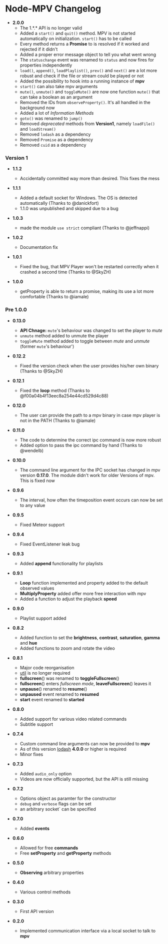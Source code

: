 # Node-MPV Changelog


* **2.0.0**
  * The 1.\*.\* API is no longer valid
  * Added a `start()` and `quit()` method. MPV is not started automatically on initialization. `start()` has to be called
  * Every method returns a **Promise** to is resolved if it worked and rejected if it didn't
  * Added a proper error message object to tell you what went wrong
  * The `statuschange` event was renamed to `status` and now fires for properties independently
  * `load()`, `append()`, `loadPlaylist()`, `prev()` and `next()` are a lot more robust and check if the file or stream could be played or not
  * Added the possibility to hook into a running instance of **mpv**
  * `start()` can also take mpv arguments
  * `mute()`, `unmute()` and `toggleMute()` are now one function `mute()` that can take a boolean as an argument
  * Removed the IDs from `observeProperty()`. It's all handled in the background now
  * Added a lot of *Information Methods*
  * `goto()` was renamed to `jump()`
  * Removed *deprecated* methods from **Version1**, namely `loadFile()` and `loadStream()`
  * Removed `lodash` as a dependency
  * Removed `Promise` as a dependency
  * Removed `cuid` as a dependency


### Version 1

* **1.1.2**
  * Accidentally committed way more than desired. This fixes the mess

* **1.1.1**
  * Added a default socket for Windows. The OS is detected automatically (Thanks to @danickfort)
  * 1.1.0 was unpublished and skipped due to a bug

* **1.0.3**
  * made the module `use strict` compliant (Thanks to @jeffnappi)

* **1.0.2**
  * Documentation fix

* **1.0.1**
  * Fixed the bug, that MPV Player won't be restarted correctly when it crashed a second time (Thanks to @SkyZH)

* **1.0.0**
  * getProperty is able to return a promise, making its use a lot more comfortable (Thanks to @iamale)

### Pre 1.0.0  

* **0.13.0**
  * **API Chnage:** `mute`'s behaviour was changed to set the player to *mute*
  * `unmute` method added to unmute the player
  * `toggleMute` method added to toggle between *mute* and *unmute* (former `mute`'s behaviour')

* **0.12.2**
  * Fixed the version check when the user provides his/her own binary (Thanks to @SkyZH)

* **0.12.1**
  * Fixed the **loop** method (Thanks to @f00a04b4f13eec8a254e44cd529d4c88)

* **0.12.0**
  * The user can provide the path to a mpv binary in case mpv player is not in the PATH (Thanks to @iamale)

* **0.11.0**
  * The code to determine the correct ipc command is now more robust
  * Added option to pass the ipc command by hand (Thanks to @wendelb)

* **0.10.0**
  * The command line argument for the IPC socket has changed in mpv version **0.17.0**. The module didn't work for older Versions of mpv. This is fixed now

* **0.9.6**
  * The interval, how often the timeposition event occurs can now be set to any value

* **0.9.5**
  * Fixed Meteor support

* **0.9.4**
  * Fixed EventListener leak bug

* **0.9.3**
  * Added **append** functionality for playlists

* **0.9.1**
  * **Loop** function implemented and property added to the default observed values
  * **MultiplyProperty** added offer more free interaction with mpv
  * Added a function to adjust the playback **speed**

* **0.9.0**
  * Playlist support added

* **0.8.2**
  * Added function to set the **brightness**, **contrast**, **saturation**, **gamma** and **hue**
  * Added functions to zoom and rotate the video

* **0.8.1**
  * Major code reorganisation
  * [util](https://github.com/defunctzombie/node-util) is no longer required
  * **fullscreen**() was renamed to **toggleFullscreen**()
  * **fullscreen**() enters *fullscreen mode*, **leaveFullscreen**() leaves it
  * **unpause**() renamed to **resume**()
  * **unpaused** event renamed to **resumed**
  * **start** event renamed to **started**

* **0.8.0**
  * Added support for various video related commands
  * Subtitle support

* **0.7.4**
  * Custom command line arguments can now be provided to **mpv**
  * As of this version [lodash](https://lodash.com) **4.0.0** or higher is required
  * Minor fixes

* **0.7.3**
  * Added `audio_only` option
  * Videos are now officially supported, but the API is still missing

* **0.7.2**
  * Options object as paramter for the constructor
  * `debug` and `verbose` flags can be set
  * an arbitrary socket` can be specified

* **0.7.0**

  * Added **events**

* **0.6.0**

  * Allowed for free **commands**
  * Free **setProperty** and **getProperty** methods

* **0.5.0**

  * **Observing** arbitrary properties

* **0.4.0**

  * Various control methods

* **0.3.0**

  * First API version

* **0.2.0**

  * Implemented communication interface via a local socket to talk to **mpv**
